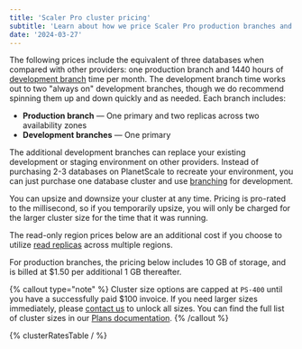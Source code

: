 ```yaml
---
title: 'Scaler Pro cluster pricing'
subtitle: 'Learn about how we price Scaler Pro production branches and read-only regions.'
date: '2024-03-27'
---
```


The following prices include the equivalent of three databases when compared with other providers: one production branch and 1440 hours of [development branch](/docs/concepts/planetscale-plans#development-branches) time per month. The development branch time works out to two "always on" development branches, though we do recommend spinning them up and down quickly and as needed. Each branch includes:

- **Production branch** &mdash; One primary and two replicas across two availability zones
- **Development branches** &mdash; One primary

The additional development branches can replace your existing development or staging environment on other providers. Instead of purchasing 2-3 databases on PlanetScale to recreate your environment, you can just purchase one database cluster and use [branching](/docs/concepts/branching) for development.

You can upsize and downsize your cluster at any time. Pricing is pro-rated to the millisecond, so if you temporarily upsize, you will only be charged for the larger cluster size for the time that it was running.

The read-only region prices below are an additional cost if you choose to utilize [read replicas](/docs/concepts/read-only-regions) across multiple regions.

For production branches, the pricing below includes 10 GB of storage, and is billed at $1.50 per additional 1 GB thereafter.

{% callout type="note" %}
Cluster size options are capped at `PS-400` until you have a successfully paid $100 invoice. If you need larger sizes immediately, please [contact us](/contact) to unlock all sizes. You can find the full list of cluster sizes in our [Plans documentation](/docs/concepts/planetscale-plans#scaler-pro).
{% /callout %}

{% clusterRatesTable / %}
